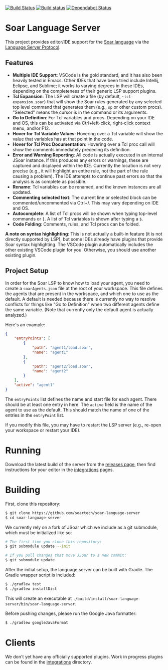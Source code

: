 [![Build Status](https://travis-ci.com/soartech/soar-language-server.svg?branch=master)](https://travis-ci.com/soartech/soar-language-server)
[![Build status](https://ci.appveyor.com/api/projects/status/odm1cx7f8phh99pw/branch/master?svg=true)](https://ci.appveyor.com/project/soartech/soar-language-server/branch/master)
[![Dependabot Status](https://api.dependabot.com/badges/status?host=github&repo=soartech/soar-language-server)](https://dependabot.com)

# Soar Language Server

This project provides editor/IDE support for the [Soar
language](https://soar.eecs.umich.edu/) via the [Language Server
Protocol](https://langserver.org/).

## Features
* **Multiple IDE Support**: VSCode is the gold standard, and it has also been heavily tested in Emacs. Other IDEs that have been tried include Intellij, Eclipse, and Sublime; it works to varying degrees in these IDEs, depending on the completeness of their generic LSP support plugins.
* **Tcl Expansion**: The LSP will create a file (by default, `~tcl-expansion.soar`) that will show the Soar rules generated by any selected top level command that generates them (e.g., `sp` or other custom procs). "Selected" means the cursor is in the command or its arguments.
* **Go to Definition**: For Tcl variables and procs. Depending on your IDE and OS, this can be activated via Ctrl+left-click, right-click context menu, and/or F12.
* **Hover for Tcl Variable Values**: Hovering over a Tcl variable will show the value that variables has at that point in the code.
* **Hover for Tcl Proc Documentation**: Hovering over a Tcl proc call will show the comments immediately preceding its definition.
* **Error and Warning Reporting**: All code is actually executed in an internal JSoar instance. If this produces any errors or warnings, these are captured and displayed within the IDE. Currently the location is not very precise (e.g., it will highlight an entire rule, not the part of the rule causing a problem). The IDE attempts to continue past errors so that the analysis is as complete as possible.
* **Rename**: Tcl variables can be renamed, and the known instances are all updated.
* **Commenting selected text**: The current line or selected block can be commented/uncommented via Ctrl+/. This may vary depending on IDE and OS.
* **Autocomplete**: A list of Tcl procs will be shown when typing top-level commands or `[`. A list of Tcl variables is shown after typing a `$`.
* **Code Folding**: Comments, rules, and Tcl procs can be folded.

**A note on syntax highlighting**: This is not actually a built-in feature (it is not directly supported by LSP), but some IDEs already have plugins that provide Soar syntax highlighting. The VSCode plugin automatically includes the other existing VSCode plugin for you. Otherwise, you should use another existing plugin.

## Project Setup
In order for the Soar LSP to know how to load your agent, you need to create a `soarAgents.json` file at the root of your workspace. This file defines the agents that are present in the workspace, and which one to use as the default. A default is needed because there is currently no way to resolve conflicts for things like "Go to Definition" when two different agents define the same variable. (Note that currently only the default agent is actually analyzed.)

Here's an example:

```json
{
	"entryPoints": [
		{
			"path": "agent1/load.soar",
			"name": "agent1"
		},
		{
			"path": "agent2/load.soar",
			"name": "agent2"
		}
	],
	"active": "agent1"
}

```

The `entryPoints` list defines the name and start file for each agent. There should be at least one entry in here. The `active` field is the name of the agent to use as the default. This should match the name of one of the entries in the `entryPoint` list.

If you modify this file, you may have to restart the LSP server (e.g., re-open your workspace or restart your IDE).

# Running

Download the latest build of the server from the [releases
page](./releases), then find instructions for your editor in the
[integrations](./integrations) pages.

# Building

First, clone this repository:

```bash
$ git clone https://github.com/soartech/soar-language-server
$ cd soar-language-server
```

We currently rely on a fork of JSoar which we include as a git
submodule, which must be initialized like so:

```bash
# The first time you clone this repository:
$ git submodule update --init

# If you pull changes that move JSoar to a new commit:
$ git submodule update
```

After the initial setup, the language server can be built with
Gradle. The Gradle wrapper script is included:

```bash
$ ./gradlew test
$ ./gradlew installDist
```

This will create an executable at
`./build/install/soar-language-server/bin/soar-language-server`.

Before pushing changes, please run the Google Java formatter:

```bash
$ ./gradlew googleJavaFormat
```

# Clients

We don't yet have any officially supported plugins. Work in progress
plugins can be found in the [integrations](./integrations) directory.

